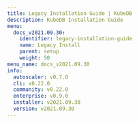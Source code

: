 ```yaml
---
title: Legacy Installation Guide | KubeDB
description: KubeDB Installation Guide
menu:
  docs_v2021.09.30:
    identifier: legacy-installation-guide
    name: Legacy Install
    parent: setup
    weight: 50
menu_name: docs_v2021.09.30
info:
  autoscaler: v0.7.0
  cli: v0.22.0
  community: v0.22.0
  enterprise: v0.9.0
  installer: v2021.09.30
  version: v2021.09.30
---
```


